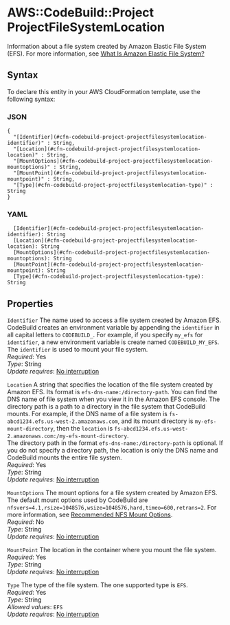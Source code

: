 # AWS::CodeBuild::Project ProjectFileSystemLocation<a name="aws-properties-codebuild-project-projectfilesystemlocation"></a>

Information about a file system created by Amazon Elastic File System \(EFS\)\. For more information, see [What Is Amazon Elastic File System?](https://docs.aws.amazon.com/efs/latest/ug/whatisefs.html)

## Syntax<a name="aws-properties-codebuild-project-projectfilesystemlocation-syntax"></a>

To declare this entity in your AWS CloudFormation template, use the following syntax:

### JSON<a name="aws-properties-codebuild-project-projectfilesystemlocation-syntax.json"></a>

```
{
  "[Identifier](#cfn-codebuild-project-projectfilesystemlocation-identifier)" : String,
  "[Location](#cfn-codebuild-project-projectfilesystemlocation-location)" : String,
  "[MountOptions](#cfn-codebuild-project-projectfilesystemlocation-mountoptions)" : String,
  "[MountPoint](#cfn-codebuild-project-projectfilesystemlocation-mountpoint)" : String,
  "[Type](#cfn-codebuild-project-projectfilesystemlocation-type)" : String
}
```

### YAML<a name="aws-properties-codebuild-project-projectfilesystemlocation-syntax.yaml"></a>

```
  [Identifier](#cfn-codebuild-project-projectfilesystemlocation-identifier): String
  [Location](#cfn-codebuild-project-projectfilesystemlocation-location): String
  [MountOptions](#cfn-codebuild-project-projectfilesystemlocation-mountoptions): String
  [MountPoint](#cfn-codebuild-project-projectfilesystemlocation-mountpoint): String
  [Type](#cfn-codebuild-project-projectfilesystemlocation-type): String
```

## Properties<a name="aws-properties-codebuild-project-projectfilesystemlocation-properties"></a>

`Identifier` <a name="cfn-codebuild-project-projectfilesystemlocation-identifier"></a>
The name used to access a file system created by Amazon EFS\. CodeBuild creates an environment variable by appending the `identifier` in all capital letters to `CODEBUILD_`\. For example, if you specify `my_efs` for `identifier`, a new environment variable is create named `CODEBUILD_MY_EFS`\.  
 The `identifier` is used to mount your file system\.  
_Required_: Yes  
_Type_: String  
_Update requires_: [No interruption](https://docs.aws.amazon.com/AWSCloudFormation/latest/UserGuide/using-cfn-updating-stacks-update-behaviors.html#update-no-interrupt)

`Location` <a name="cfn-codebuild-project-projectfilesystemlocation-location"></a>
A string that specifies the location of the file system created by Amazon EFS\. Its format is `efs-dns-name:/directory-path`\. You can find the DNS name of file system when you view it in the Amazon EFS console\. The directory path is a path to a directory in the file system that CodeBuild mounts\. For example, if the DNS name of a file system is `fs-abcd1234.efs.us-west-2.amazonaws.com`, and its mount directory is `my-efs-mount-directory`, then the `location` is `fs-abcd1234.efs.us-west-2.amazonaws.com:/my-efs-mount-directory`\.  
The directory path in the format `efs-dns-name:/directory-path` is optional\. If you do not specify a directory path, the location is only the DNS name and CodeBuild mounts the entire file system\.  
_Required_: Yes  
_Type_: String  
_Update requires_: [No interruption](https://docs.aws.amazon.com/AWSCloudFormation/latest/UserGuide/using-cfn-updating-stacks-update-behaviors.html#update-no-interrupt)

`MountOptions` <a name="cfn-codebuild-project-projectfilesystemlocation-mountoptions"></a>
The mount options for a file system created by Amazon EFS\. The default mount options used by CodeBuild are `nfsvers=4.1,rsize=1048576,wsize=1048576,hard,timeo=600,retrans=2`\. For more information, see [Recommended NFS Mount Options](https://docs.aws.amazon.com/efs/latest/ug/mounting-fs-nfs-mount-settings.html)\.  
_Required_: No  
_Type_: String  
_Update requires_: [No interruption](https://docs.aws.amazon.com/AWSCloudFormation/latest/UserGuide/using-cfn-updating-stacks-update-behaviors.html#update-no-interrupt)

`MountPoint` <a name="cfn-codebuild-project-projectfilesystemlocation-mountpoint"></a>
The location in the container where you mount the file system\.  
_Required_: Yes  
_Type_: String  
_Update requires_: [No interruption](https://docs.aws.amazon.com/AWSCloudFormation/latest/UserGuide/using-cfn-updating-stacks-update-behaviors.html#update-no-interrupt)

`Type` <a name="cfn-codebuild-project-projectfilesystemlocation-type"></a>
The type of the file system\. The one supported type is `EFS`\.  
_Required_: Yes  
_Type_: String  
_Allowed values_: `EFS`  
_Update requires_: [No interruption](https://docs.aws.amazon.com/AWSCloudFormation/latest/UserGuide/using-cfn-updating-stacks-update-behaviors.html#update-no-interrupt)
